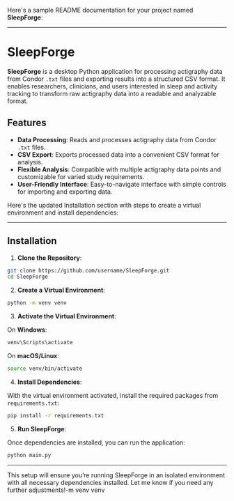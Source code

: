 Here's a sample README documentation for your project named **SleepForge**:

---

# SleepForge

**SleepForge** is a desktop Python application for processing actigraphy data from Condor `.txt` files and exporting results into a structured CSV format. It enables researchers, clinicians, and users interested in sleep and activity tracking to transform raw actigraphy data into a readable and analyzable format.

## Features

- **Data Processing**: Reads and processes actigraphy data from Condor `.txt` files.
- **CSV Export**: Exports processed data into a convenient CSV format for analysis.
- **Flexible Analysis**: Compatible with multiple actigraphy data points and customizable for varied study requirements.
- **User-Friendly Interface**: Easy-to-navigate interface with simple controls for importing and exporting data.

Here's the updated Installation section with steps to create a virtual environment and install dependencies:

---

## Installation

1. **Clone the Repository**:

```sh
git clone https://github.com/username/SleepForge.git
cd SleepForge
```

2. **Create a Virtual Environment**:

```sh
python -m venv venv
```

3. **Activate the Virtual Environment**:

On **Windows**:
```sh
venv\Scripts\activate
```

On **macOS/Linux**:
```sh
source venv/bin/activate
```

4. **Install Dependencies**:

With the virtual environment activated, install the required packages from `requirements.txt`:

```sh
pip install -r requirements.txt
```

5. **Run SleepForge**:

Once dependencies are installed, you can run the application:

```sh
python main.py
```

---

This setup will ensure you’re running SleepForge in an isolated environment with all necessary dependencies installed. Let me know if you need any further adjustments!-m venv venv